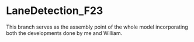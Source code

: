 # LaneDetection_F23

This branch serves as the assembly point of the whole model incorporating both the developments
done by me and William. 
